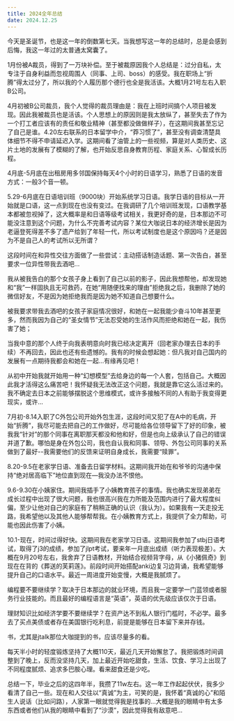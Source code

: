 ```yaml
---
title: 2024全年总结
date: 2024.12.25
---
```


今天是圣诞节，也是这一年的倒数第七天。当我想写这一年的总结时，总是会感到后悔，我这一年过的太普通太窝囊了。

1月份被A裁员，得到了一万块补偿。至于被裁原因我个人总结是：过分自私，太专注于自身利益而忽视周围人（同事、上司、boss）的感受。我在职场上“折腾”得太过分了，所以我的个人履历那个德行也全是我活该。大概1月21号左右入职B公司。

<!-- more -->

4月初被B公司裁员，我个人觉得的裁员理由是：我在上班时间搞个人项目被发现。因此我被裁员也是活该。个人思想上的原因则是我太放纵了，甚至失去了作为一个打工者应该有的责任和敬业精神（甚至都没做做样子），在这期间我甚至忘记了自己是谁。4.20左右联系的日本留学中介，“莽习惯了”，甚至没有调查清楚具体细节不得不申请延迟入学。这期间看了油管上的一些视频，算是对人类历史、这片土地的发展有了模糊的了解，也开始反思自身教育历程、家庭关系、心智成长历程。

4月底-5月底在出租房用多邻国保持每天4个小时的日语学习，熟悉了日语的发音方式：一般3个音一顿。

5.29-6月底在日语培训班（9000块）开始系统学习日语。我学日语的目标从一开始就是口语，这一点到现在也没有变过。在我调研了几个培训班发现，口语教学基本都被忽视掉了，这大概率是和日语等级考试相关，我更好奇的是，日本那边不可能没注意到这个问题，为什么不完善考试内容？某位大咖说日本的经济增长是因为老逼登死得差不多了遗产给到了年轻一代，所以考试制度也是这个原因吗？还是因为不是自己人的考试所以无所谓？

这段时间在和异性交往方面做了一些尝试：主动搭话制造话题、第一次告白，甚至要求一位异性带我去酒吧…

我从被我告白的那个女孩子身上看到了自己以前的影子，因此我想帮他，却发现她和“我”一样固执且无可救药，在她“用随便找来的理由”拒绝我之后，我删除了她的微信好友，不是因为她拒绝我而是因为她不知道自己想要什么。

被我要求带我去酒吧的女孩子家庭情况很好，和她在一起我能少奋斗10年甚至更多，然而我因为自己的“圣女情节”无法忍受她的生活作风而拒绝和她在一起，我伤害了她；

当我中意的那个人终于向我表明意向时我已经决定离开（回老家办理去日本的手续）不再回去，因此也还有些遗憾的。我有的时候会想起她：但凡我对自己国内的发展有一点期待我都会和她在一起…有缘再见吧！

从初中开始我就开始用一种“幻想模型”去给身边的每一个人套，包括自己。大概因此我才活得这么痛苦吧！我怀疑我无法改正这个问题，我就是靠它这么活过来的。我不确定去日本之前能够摆脱这个思维模式，或许多接触不同的人有助于我变得更现实，或许…

7月初-8.14入职了C外包公司开始外包生涯，这段时间又犯了在A中的毛病，开始“折腾”，我尽可能去把自己的工作做好，尽可能给各位领导留下了好的印象，被我我“针对”的那个同事在离职那天都没和他和好，但是也向上级承认了自己的错误并道了歉。哪怕是身在外包公司，我也自认我和同事、领导、外包公司同事的关系做到了最好--我需要他们的反馈来证明自身成长，我需要“赎罪”。

8.20-9.5在老家学日语、准备去日留学材料。这期间我开始在和爷爷的沟通中保持“绝对居高临下”地位直到现在—我没办法不恨他。

9.6-9.30在小姨家住。期间我插手了小姨教育孩子的事情。我也确实发现弟弟在成长过程中出现了很大问题，我也很高兴我在力所能及范围内进行了最大程度纠偏，至少让他对自己的家庭有了稍稍正确的认识（我认为）。如果我有一天走投无路，我希望他以及其他人能够帮帮我。在小姨教育方式上，我提供了全力帮助，可能也因此伤害了小姨。

10.1-现在，时间过得好快。这期间我在老家学习日语。这期间我参加了stbj日语考试，取得了j3的成绩，参加了jlpt考试，要来年一月底出成绩（听力表现极差）。大概在9月20号左右，我舍弃了日语教材，开始结合视频背字母，从《小猪佩奇》到现在在背的《葬送的芙莉莲》。前段时间开始搭配anki边复习边背诵，我希望能够提升自己的口语水平。最近一周进度开始变慢，大概是我腻烦了。

编程要不要继续学？取决于日本那边的就业环境，而且我一定要学一门蓝领或者服务行业技能的。而且最好的编程语言是“英语”，英语的优先级应该仅次于日语。

理财知识比如经济学要不要继续学？在资产达不到私人银行门槛时，不必学。最多去了买点美债或者存在美国银行吃利息，前提是能够在日本留下来并存钱。

书，尤其是jtalk那位大咖提到的书，应该尽量多的看。

每天半小时的轻度锻炼坚持了大概110天，最近几天开始懈怠了。我把锻炼时间调整到了晚上，反而没坚持几天，加上最近开始吃甜食，生活、饮食、学习上出现了不同程度腻烦、追求多巴胺心理。看来甜食还是少吃。

总结一下，毕业之后的这四年半，我攒了11w左右。这一年工作起起伏伏，我多少看清了自己一些。现在和人交往以“真诚”为主，可笑的是，我怀着“真诚的心”和陌生人说话（比如问路），人家第一眼就觉得我是找事的…大概是我的眼睛中有太多东西或者他们从我的眼睛中看到了“沙漠”，因此觉得我有敌意吧…